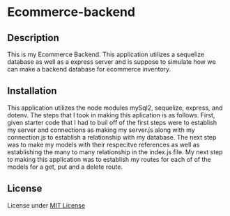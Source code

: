 # Ecommerce-backend

## Description
This is my Ecommerce Backend. This application utilizes a sequelize database as well as a express server and is suppose to simulate how we can make a backend database for ecommerce inventory.

## Installation
This application utilizes the node modules mySql2, sequelize, express, and dotenv. The steps that I took in making this aplication is as follows. First, given starter code that I had to buil off of the first steps were to establish my server and connections as making my server.js along with my connection.js to establish a relationship with my database. The next step was to make my models with their respecitve references as well as establishing the many to many relationship in the index.js file. My next step to making this application was to establish my routes for each of of the models for a get, put and a delete route.



## License
License under [MIT License](license)